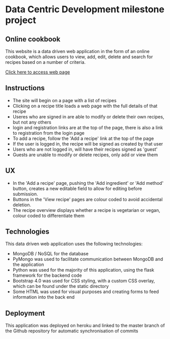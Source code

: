 # Data Centric Development milestone project

## Online cookbook

This website is a data driven web application in the form of an online cookbook,
which allows users to view, add, edit, delete and search for recipes based on a 
number of criteria.

[Click here to access web page](https://dcd-milestone-project.herokuapp.com)

## Instructions

- The site will begin on a page with a list of recipes
- Clicking on a recipe title loads a web page with the full details of that recipe
- Useres who are signed in are able to modify or delete their own recipes, but not any others
- login and registration links are at the top of the page, there is also a link to
    registration from the login page
- To add a recipe, follow the 'Add a recipe' link at the top of the page
- If the user is logged in, the recipe will be signed as created by that user
- Users who are not logged in, will have their recipes signed as 'guest'
- Guests are unable to modify or delete recipes, only add or view them

## UX

- In the 'Add a recipe' page, pushing the 'Add ingredient' or 'Add method' button,
    creates a new editable field to allow for editing before submission.
- Buttons in the 'View recipe' pages are colour coded to avoid accidental deletion.
- The recipe overview displays whether a recipe is vegetarian or vegan, colour 
    coded to differentiate them

## Technologies

This data driven web application uses the following technologies:

- MongoDB / NoSQL for the database
- PyMongo was used to facilitate communication between MongoDB and the application
- Python was used for the majority of this application, using the flask framework
    for the backend code
- Bootstrap 4.0 was used for CSS styling, with a custom CSS overlay, which can 
    be found under the static directory
- Some HTML was used for visual purposes and creating forms to feed information 
    into the back end

## Deployment

This application was deployed on heroku and linked to the master branch of the Github
repository for automatic synchronisation of commits